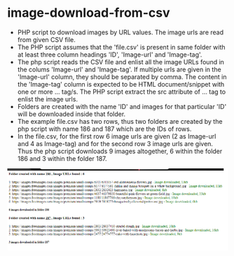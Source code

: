 # image-download-from-csv
- PHP script to download images by URL values. The image urls are read from given CSV file.
- The PHP script assumes that the 'file.csv' is present in same folder with at least three column headings 'ID', 'Image-url' and 'Image-tag'.
- The php script reads the CSV file and enlist all the image URLs found in the colums 'Image-url' and 'Image-tag'. If multiple urls are given in the 'Image-url' column, they should be separated by comma. The content in the 'Image-tag' column is expected to be HTML document/snippet with one or more <img>...</img> tag/s. The PHP script extract the src attribute of <img>...</img> tag to enlist the image urls.   
- Folders are created with the name 'ID' and images for that particular 'ID' will be downloaded inside that folder.
- The example file.csv has two rows, thus two folders are created by the php script with name 186 and 187 which are the IDs of rows.
- In the file.csv, for the first row 6 image urls are given (2 as Image-url and 4 as Image-tag) and for the second row 3 image urls are given. Thus the php script downloads 9 images altogether, 6 within the folder 186 and 3 within the folder 187.

![Output](https://github.com/cregmi/image-download-from-csv/blob/master/output.png)
